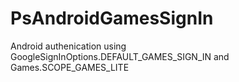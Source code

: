 # PsAndroidGamesSignIn
Android authenication using GoogleSignInOptions.DEFAULT_GAMES_SIGN_IN and Games.SCOPE_GAMES_LITE
